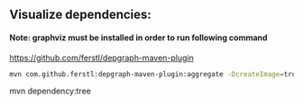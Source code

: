 ## Visualize dependencies:
#### Note: graphviz must be installed in order to run following command
https://github.com/ferstl/depgraph-maven-plugin
```bash
mvn com.github.ferstl:depgraph-maven-plugin:aggregate -DcreateImage=true -DreduceEdges=false -Dscope=compile "-Dincludes=com.food.ordering.system*:*"
```

mvn dependency:tree
